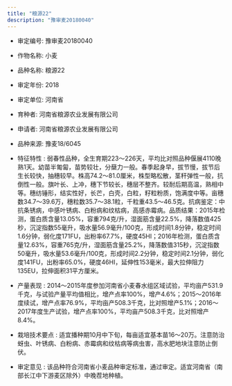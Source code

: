 ```yaml
---
title: "粮源22"
description: "豫审麦20180040"
---
```

* 审定编号:  豫审麦20180040

*  作物名称:  小麦

*  品种名称:  粮源22

*  审定年份:  2018

*  审定单位:  河南省

* 育种者:  河南省粮源农业发展有限公司

*  申请者:  河南省粮源农业发展有限公司

*  品种来源:  豫麦18/6045

*  特征特性 : 
弱春性品种，全生育期223～226天，平均比对照品种偃展4110晚熟1天。幼苗半匍匐，苗势较壮，分蘖力一般。春季起身早，拔节慢，拔节后生长较快，抽穗较早。株高74.2～81.0厘米，株型略松散，茎秆弹性一般，抗倒性一般。旗叶长、上冲，穗下节较长，穗层不整齐。较耐后期高温，熟相中等。穗纺锤形，结实性好，长芒，白壳，白粒，籽粒粉质，饱满度中等。亩穗数34.7～39.6万，穗粒数35.7～38.1粒，千粒重43.5～46.5克。抗病鉴定：中抗条锈病，中感叶锈病、白粉病和纹枯病，高感赤霉病。品质结果：2015年检测，蛋白质含量13.05%，容重794克/升，湿面筋含量22.5%，降落数值425秒，沉淀指数55毫升，吸水量56.9毫升/100克，形成时间1.8分钟，稳定时间1.6分钟，弱化度171FU，出粉率67.7%，硬度45HI；2016年检测，蛋白质含量12.63%，容重765克/升，湿面筋含量25.2%，降落数值315秒，沉淀指数50毫升，吸水量53.6毫升/100克，形成时间2.2分钟，稳定时间2.1分钟，弱化度141FU，出粉率65.0%，硬度46HI，延伸性153毫米，最大拉伸阻力135EU，拉伸面积31平方厘米。
 
*  产量表现 : 
2014～2015年度参加河南省小麦春水组区域试验，平均亩产531.9千克，与试验产量平均值相比，增产点率100%，增产4.6%；2015～2016年度续试，增产点率76.9%，平均亩产508.3千克，比对照增产5.1%；2016～2017年度生产试验，增产点率100%，平均亩产508.3千克，比对照增产8.4%。

*  栽培技术要点 : 
适宜播种期10月中下旬，每亩适宜基本苗16～20万。注意防治蚜虫、叶锈病、白粉病、赤霉病和纹枯病等病虫害，高水肥地块注意防止倒伏。

*  审定意见 : 
该品种符合河南省小麦品种审定标准，通过审定。适宜河南省（南部长江中下游麦区除外）中晚茬地种植。 
